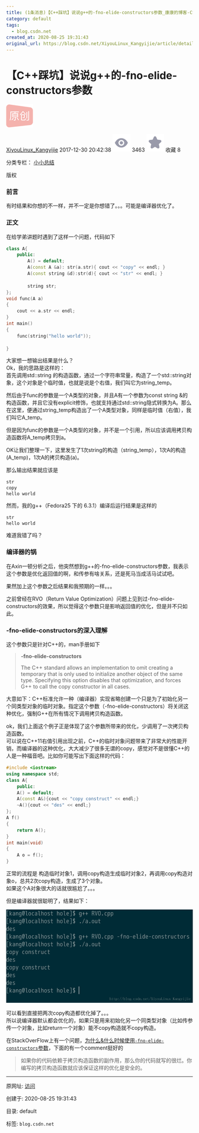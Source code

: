 ```yaml
---
title: (1条消息)【C++踩坑】说说g++的-fno-elide-constructors参数_康康的博客-CSDN博客_-fno-elide-constructors
category: default
tags: 
  - blog.csdn.net
created_at: 2020-08-25 19:31:43
original_url: https://blog.csdn.net/XiyouLinux_Kangyijie/article/details/78939291
---
```


# 【C++踩坑】说说g++的-fno-elide-constructors参数

![](assets/1598355103-f79882c200644842455bdaffffa12b14.png)  

[XiyouLinux\_Kangyijie](https://me.csdn.net/XiyouLinux_Kangyijie) 2017-12-30 20:42:38 ![](assets/1598355103-3b847b3bea7df04406a0fd583b7c166b.png) 3463 ![](assets/1598355103-8e7109a5fff199d4087dec4eda2a510d.png) 收藏  8 

分类专栏： [小小总结](https://blog.csdn.net/xiyoulinux_kangyijie/category_6253393.html)

版权

### 前言

有时结果和你想的不一样，并不一定是你想错了。。。可能是编译器优化了。

### 正文

在给学弟讲题时遇到了这样一个问题，代码如下

```cpp
class A{
    public:
        A() = default;
        A(const A &a): str(a.str){ cout << "copy" << endl; }
        A(const string &d):str(d){ cout << "str" << endl; }

        string str;
};
void func(A a)
{
    cout << a.str << endl;
}
int main()
{
    func(string("hello world"));

}
```

大家想一想输出结果是什么？  
Ok，我的思路是这样的：  
首先调用std::string 的构造函数，通过一个字符串常量，构造了一个std::string对象，这个对象是个临时值，也就是说是个右值，我们叫它为string\_temp。

然后由于func的参数是一个A类型的对象，并且A有一个参数为const string &的构造函数，并且它没有explicit修饰，也就支持通过std::string隐式转换为A。那么在这里，便通过string\_temp构造出了一个A类型对象，同样是临时值（右值），我们叫它A\_temp。

但是因为func的参数是一个A类型的对象，并不是一个引用，所以应该调用拷贝构造函数将A\_temp拷贝到a。

OK让我们整理一下，这里发生了1次string的构造（string\_temp），1次A的构造(A\_temp)，1次A的拷贝构造(a)。

那么输出结果就应该是

```
str
copy
hello world
```

然而，我的g++（Fedora25 下的 6.3.1）编译后运行结果是这样的

```
str
hello world
```

难道我错了吗？

### 编译器的锅

在Axin一顿分析之后，他突然想到g++的-fno-elide-constructors参数，我表示这个参数是优化返回值的啊，和传参有啥关系，还是死马当成活马试试吧。

果然加上这个参数之后结果和我预期的一样。。。

之前曾经在RVO（Return Value Optimization）问题上见到过-fno-elide-constructors的效果，所以觉得这个参数只是影响返回值的优化，但是并不只如此。

### \-fno-elide-constructors的深入理解

这个参数只是针对C++的，man手册如下

> **\-fno-elide-constructors**
> 
> The C++ standard allows an implementation to omit creating a temporary that is only used to initialize another object of the same type. Specifying this option disables that optimization, and forces G++ to call the copy constructor in all cases.

大意如下：C++标准允许一种（编译器）实现省略创建一个只是为了初始化另一个同类型对象的临时对象。指定这个参数（-fno-elide-constructors）将关闭这种优化，强制G++在所有情况下调用拷贝构造函数。

ok，我们上面这个例子正是体现了这个参数所带来的优化，少调用了一次拷贝构造函数。  
可以说在C++11右值引用出现之前，C++的临时对象问题带来了非常大的性能开销，而编译器的这种优化，大大减少了很多无谓的copy，感觉对不是很懂C++的人是一种福音吧。比如你可能写出下面这样的代码：

```cpp
#include <iostream>
using namespace std;
class A{
    public:
    A() = default;
    A(const A&){cout << "copy construct" << endl;}
    ~A(){cout << "des" << endl;}
};
A f()
{
    return A();
}
int main(void)
{
    A o = f();
}
```

正常的流程是 构造临时对象1，调用copy构造生成临时对象2，再调用copy构造对象o，总共2次copy构造，生成了3个对象。  
如果这个A对象很大的话就很尴尬了。。。

但是编译器就很聪明了，结果如下：

![这里写图片描述](assets/1598355103-048cfc502932fc2bf344999f93374ca6.png)

可以看到直接把两次copy构造都优化掉了。。。  
所以说编译器默认都会优化的，如果只是用来初始化另一个同类型对象（比如传参传一个对象，比如return一个对象）能不copy构造就不copy构造。

在StackOverFlow上有一个问题，[为什么&什么时候使用`-fno-elide-constructors`参数](https://stackoverflow.com/questions/27086573/when-and-why-would-i-use-fno-elide-constructors)，下面的有一个comment挺好的

> 如果你的代码依赖于拷贝构造函数的副作用，那么你的代码就写的很烂。你编写的拷贝构造函数就应该保证这样的优化是安全的。

---------------------------------------------------


原网址: [访问](https://blog.csdn.net/XiyouLinux_Kangyijie/article/details/78939291)

创建于: 2020-08-25 19:31:43

目录: default

标签: `blog.csdn.net`

